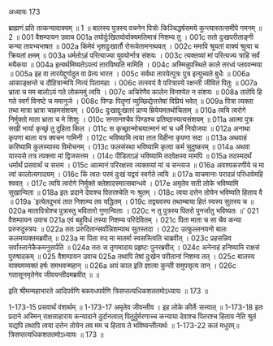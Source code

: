 अध्यायः 173

ब्राह्मणं प्रति तत्कन्यावाक्यम् ॥ 1 ॥ बालस्य पुत्रस्य वचनेन पित्रोः किञ्चिद्धर्षसमये कुन्त्यास्तत्समीपे गमनम् ॥ 2 ॥
001	वैशम्पायन उवाच 
001a	तयोर्दुःखितयोर्वाक्यमतिमात्रं निशम्य तु ।
001c	ततो दुःखपरीताङ्गी कन्या तावभ्यभाषत ॥
002a	किमेवं भृशदुःखार्तौ रोरूयेतामनाथवत् ।
002c	ममापि श्रूयतां वाक्यं श्रुत्वा च क्रियतां क्षमम् ॥
003a	धर्मतोऽहं परित्याज्या युवयोर्नात्र संशयः ।
003c	त्यक्तव्यां मां परित्यज्य त्राहि सर्वं मयैकया ॥
004a	इत्यर्थमिष्यतेऽपत्यं तारयिष्यति मामिति ।
004c	अस्मिन्नुपस्थिते काले तरध्वं प्लववन्मया ॥
005a	इह वा तारयेद्दुर्गादुत वा प्रेत्य भारत ।
005c	सर्वथा तारयेत्पुत्रः पुत्र इत्युच्यते बुधैः ॥
006a	आकाङ्क्षन्ते च दौहित्रान्मयि नित्यं पितामहाः ।
006c	तत्स्वयं वै परित्रास्ये रक्षन्ती जीवितं पितुः ॥
007a	भ्राता च मम बालोऽयं गते लोकममुं त्वयि ।
007c	अचिरेणैव कालेन विनश्येत न संशयः ॥
008a	तातेपि हि गते स्वर्गं विनष्टे च ममानुजे ।
008c	पिण्डः पितॄणां व्युच्छिद्येत्तत्तेषां विप्रियं भवेत् ॥
009a	पित्रा त्यक्ता तथा मात्रा भ्रात्रा चाहमसंशयम् ।
009c	दुःखाद्दुःखतरं प्राप्य म्रियेयमतथोचिताम् ॥
010a	त्वयि त्वरोगे निर्मुक्तो माता भ्राता च मे शिशुः ।
010c	सन्तानश्चैव पिण्डश्च प्रतिष्ठास्यत्यसंशयम् ॥
011a	आत्मा पुत्रः सखी भार्या कृच्छ्रं तु दुहिता किल ।
011c	स कृच्छ्रान्मोचयात्मानं मां च धर्मे नियोजया ॥
012a	अनाथा कृपणा बाला यत्र क्वचन गामिनी ।
012c	भविष्यामि त्वया तात विहीना कृपणा सदा ॥
013a	अथवाहं करिष्यामि कुलस्यास्य विमोचनम् ।
013c	फलसंस्था भविष्यामि कृत्वा कर्म सुदुष्करम् ॥
014a	अथवा यास्यसे तत्र त्यक्त्वा मां द्विजसत्तम ।
014c	पीडिताऽहं भविष्यामि तदवेक्षस्व मामपि ॥
015a	तदस्मदर्थं धर्मार्थं प्रसवार्थं च सत्तम ।
015c	आत्मानं परिरक्षस्व त्यक्तव्यां मां च सन्त्यज ॥
016a	अवश्यकरणीये च मा त्वां कालोत्यगादयम् ।
016c	किं त्वतः परमं दुःखं यद्वयं स्वर्गते त्वयि ॥
017a	याचमानाः परादन्नं परिधावेमहि श्ववत् ।
017c	त्वयि त्वरोगे निर्मुक्ते क्लेशादस्मात्सबान्धवे ।
017e	अमृतेव सती लोके भविष्यामि सुखान्विता ॥
018a	इतः प्रदाने देवाश्च पितरश्चेति नः श्रुतम् ।
018c	त्वया दत्तेन तोयेन भविष्यति हिताय वै ॥
019a	`इत्येतदुभयं तात निशाम्य तव यद्धितम् ।
019c	तद्व्यवस्य तथाम्बाया हितं स्वस्य सुतस्य च ॥
020a	मातापित्रोश्च पुत्रास्तु भवितारो गुणान्विताः ।
020c	न तु पुत्रस्य पितरो पुनर्जातु भविष्यतः ॥'
021	वैशम्पायन उवाच 
021a	एवं बहुविधं तस्या निशम्य परिदेवितम् ।
021c	पिता माता च सा चैव कन्या प्ररुरुदुस्त्रयः ॥
022a	ततः प्ररुदितान्सर्वान्निशम्याथ सुतस्तदा ।
022c	उत्फुल्लनयनो बालः कलमव्यक्तमब्रवीत् ॥
023a	मा पिता रुद मा मातर्मा स्वसस्त्विति चाब्रवीत् ।
023c	प्रहसन्निव सर्वांस्तानेकैकमनुसर्पति ॥
024a	ततः स तृणमादाय प्रहृष्टः पुनरब्रवीत् ।
024c	अनेनाहं हनिष्यामि राक्षसं पुरुषादकम् ॥
025	वैशम्पायन उवाच 
025a	तथापि तेषां दुःखेन परीतानां निशम्य तत् ।
025c	बालस्य वाक्यमव्यक्तं हर्षः समभवन्महान् ॥
026a	अयं काल इति ज्ञात्वा कुन्ती समुपसृत्य तान् ।
026c	गतासूनमृतेनेव जीवयन्तीदमब्रवीत् ॥ ॥

इति श्रीमन्महाभारते आदिपर्वणि बकवधपर्वणि त्रिसप्तत्यधिकशततमोऽध्यायः ॥ 173 ॥

1-173-15 प्रसवार्थं वंशार्थम् ॥ 1-173-17 अमृतेव जीवन्तीव । इह लोके कीर्तेः सत्त्वात् ॥ 1-173-18 इतः प्रदाने अस्मिन् राक्षसाहाराय कन्यादाने दुर्दानत्वात् पितुर्दुर्मरणाच्च कन्याया देवाश्च पितरश्च हिताय नेति श्रुतं यद्यपि तथापि त्वया दत्तेन तोयेन तव मम च हिताय ते भविष्यन्तीत्यर्थः ॥ 1-173-22 कलं मधुरम्॥ त्रिसप्तत्यधिकशततमोऽध्यायः ॥ 173 ॥
